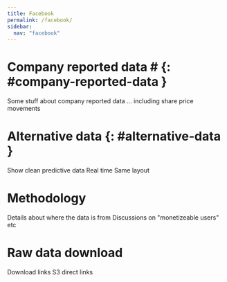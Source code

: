 ```yaml
---
title: Facebook
permalink: /facebook/
sidebar:
  nav: "facebook"
--- 
```



# Company reported data # {: #company-reported-data }

Some stuff about company reported data
... including share price movements


# Alternative data {: #alternative-data }
Show clean predictive data
Real time
Same layout

# Methodology #
Details about where the data is from
Discussions on "monetizeable users"
etc


# Raw data download #
Download links
S3 direct links


